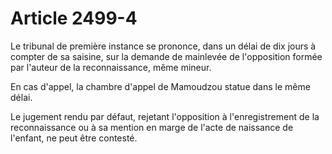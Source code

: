 # Article 2499-4

Le tribunal de première instance se prononce, dans un délai de dix jours à compter de sa saisine, sur la demande de mainlevée de l'opposition formée par l'auteur de la reconnaissance, même mineur.

En cas d'appel,     la chambre d'appel de Mamoudzou statue dans le même délai.

Le jugement rendu par défaut, rejetant l'opposition à l'enregistrement de la reconnaissance ou à sa mention en marge de l'acte de naissance de l'enfant, ne peut être contesté.

